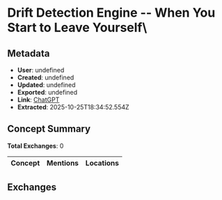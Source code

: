 # **Drift Detection Engine -- When You Start to Leave Yourself**\

## Metadata

- **User**: undefined
- **Created**: undefined
- **Updated**: undefined
- **Exported**: undefined
- **Link**: [ChatGPT](undefined)
- **Extracted**: 2025-10-25T18:34:52.554Z

## Concept Summary

**Total Exchanges**: 0

| Concept | Mentions | Locations |
|---------|----------|----------|

## Exchanges

